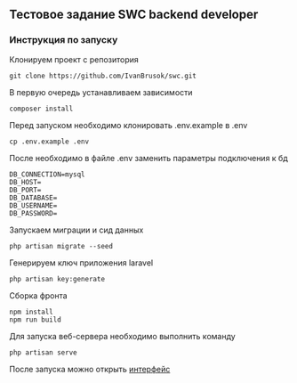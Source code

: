 ## Тестовое задание SWC backend developer

### Инструкция по запуску

Клонируем проект с репозитория
```angular2html
git clone https://github.com/IvanBrusok/swc.git
```

В первую очередь устанавливаем зависимости
```angular2html
composer install
```

Перед запуском необходимо клонировать .env.example в .env
```angular2html
cp .env.example .env
```

После необходимо в файле .env заменить параметры подключения к бд
```angular2html
DB_CONNECTION=mysql
DB_HOST=
DB_PORT=
DB_DATABASE=
DB_USERNAME=
DB_PASSWORD=
```
Запускаем миграции и сид данных
```angular2html
php artisan migrate --seed
```

Генерируем ключ приложения laravel
```angular2html
php artisan key:generate
```

Сборка фронта
```angular2html
npm install
npm run build
```

Для запуска веб-сервера необходимо выполнить команду
```angular2html
php artisan serve
```

После запуска можно открыть [интерфейс](http://127.0.0.1:8000)
